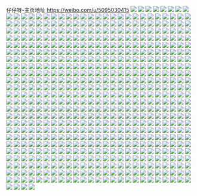 仔仔呀-主页地址 https://weibo.com/u/5095030415 
![](https://wx4.sinaimg.cn/mw2000/005yOe9Vgy1h87z4hrpgfj31ze2rpnpd.jpg) 
![](https://wx4.sinaimg.cn/mw2000/005yOe9Vgy1h87z4j1f60j31xb2o0b2a.jpg) 
![](https://wx4.sinaimg.cn/mw2000/005yOe9Vgy1h87z4jmglbj321w2onhdt.jpg) 
![](https://wx4.sinaimg.cn/mw2000/005yOe9Vgy1h87z4gdrqvj32c03401kz.jpg) 
![](https://wx4.sinaimg.cn/mw2000/005yOe9Vgy1h87z4lcq75j32b031m4qt.jpg) 
![](https://wx4.sinaimg.cn/mw2000/005yOe9Vgy1h87z4n23kij32c0340x6p.jpg) 
![](https://wx4.sinaimg.cn/mw2000/005yOe9Vgy1h87z4of7w8j32c0340npe.jpg) 
![](https://wx4.sinaimg.cn/mw2000/005yOe9Vgy1h87z4pse2oj328o2zkb2a.jpg) 
![](https://wx4.sinaimg.cn/mw2000/005yOe9Vgy1h87z4rapo3j32c03401kz.jpg) 
![](https://wx4.sinaimg.cn/mw2000/005yOe9Vgy1h87ch1m08dj32702x7e82.jpg) 
![](https://wx4.sinaimg.cn/mw2000/005yOe9Vgy1h87ch7n28yj322q2rn1ky.jpg) 
![](https://wx4.sinaimg.cn/mw2000/005yOe9Vgy1h87chag14oj32bz31knpe.jpg) 
![](https://wx4.sinaimg.cn/mw2000/005yOe9Vgy1h87ch4lj7sj32bo33knpe.jpg) 
![](https://wx4.sinaimg.cn/mw2000/005yOe9Vgy1h87chcgxk9j327n2vu1ky.jpg) 
![](https://wx4.sinaimg.cn/mw2000/005yOe9Vgy1h87cgz1v1oj32c0340kjm.jpg) 
![](https://wx4.sinaimg.cn/mw2000/005yOe9Vgy1h819x0zqebj31vp2g8kjg.jpg) 
![](https://wx4.sinaimg.cn/mw2000/005yOe9Vgy1h819x25361j321b2oukjm.jpg) 
![](https://wx4.sinaimg.cn/mw2000/005yOe9Vgy1h819wzxkxuj31oq2el4qp.jpg) 
![](https://wx4.sinaimg.cn/mw2000/005yOe9Vgy1h819x3gkqij325830k4qq.jpg) 
![](https://wx4.sinaimg.cn/mw2000/005yOe9Vgy1h819x6nzwrj32dr36akjn.jpg) 
![](https://wx4.sinaimg.cn/mw2000/005yOe9Vgy1h819x86p7nj32c0340u0y.jpg) 
![](https://wx4.sinaimg.cn/mw2000/005yOe9Vgy1h819xbhmx4j32dr36ax6q.jpg) 
![](https://wx4.sinaimg.cn/mw2000/005yOe9Vgy1h819xd8nuej31uf2n47wi.jpg) 
![](https://wx4.sinaimg.cn/mw2000/005yOe9Vgy1h819xeu42sj32c0340u0y.jpg) 
![](https://wx4.sinaimg.cn/mw2000/005yOe9Vgy1h809fsp1uzj324r2swnpd.jpg) 
![](https://wx4.sinaimg.cn/mw2000/005yOe9Vgy1h809ftxlbrj32612w1b2a.jpg) 
![](https://wx4.sinaimg.cn/mw2000/005yOe9Vgy1h809fx0060j31ya2moqv5.jpg) 
![](https://wx4.sinaimg.cn/mw2000/005yOe9Vgy1h809frjjyuj32c03401ky.jpg) 
![](https://wx4.sinaimg.cn/mw2000/005yOe9Vgy1h809fwapngj325r2txe82.jpg) 
![](https://wx4.sinaimg.cn/mw2000/005yOe9Vgy1h809fuzh6ej327x2yrnpe.jpg) 
![](https://wx4.sinaimg.cn/mw2000/005yOe9Vgy1h7xuvlp6uoj31yd2jzx6p.jpg) 
![](https://wx4.sinaimg.cn/mw2000/005yOe9Vgy1h7xuvn2149j31yq2nekjl.jpg) 
![](https://wx4.sinaimg.cn/mw2000/005yOe9Vgy1h7xuvpkji5j32432vtkjl.jpg) 
![](https://wx4.sinaimg.cn/mw2000/005yOe9Vgy1h7xuvqtzqqj326k2vvhdt.jpg) 
![](https://wx4.sinaimg.cn/mw2000/005yOe9Vgy1h7pnzy2bohj324d2sd4qq.jpg) 
![](https://wx4.sinaimg.cn/mw2000/005yOe9Vgy1h7pnzyx0k1j31n725x4qp.jpg) 
![](https://wx4.sinaimg.cn/mw2000/005yOe9Vgy1h7pnzwqfnbj31s92afe82.jpg) 
![](https://wx4.sinaimg.cn/mw2000/005yOe9Vgy1h7mdb6nq2vj31r42c54qp.jpg) 
![](https://wx4.sinaimg.cn/mw2000/005yOe9Vgy1h7mdb999yqj32c031xqv6.jpg) 
![](https://wx4.sinaimg.cn/mw2000/005yOe9Vgy1h7k9lie8ccj31x72m6b29.jpg) 
![](https://wx4.sinaimg.cn/mw2000/005yOe9Vgy1h7k9llfyscj32682wcx6p.jpg) 
![](https://wx4.sinaimg.cn/mw2000/005yOe9Vgy1h7k9lpeqqpj323o2swhdt.jpg) 
![](https://wx4.sinaimg.cn/mw2000/005yOe9Vgy1h7k9lrnir3j31xb2kekjl.jpg) 
![](https://wx4.sinaimg.cn/mw2000/005yOe9Vgy1h7iwf5ulstj328l2ycb2a.jpg) 
![](https://wx4.sinaimg.cn/mw2000/005yOe9Vgy1h7iwf7175uj329630dx6p.jpg) 
![](https://wx4.sinaimg.cn/mw2000/005yOe9Vgy1h7iwf80aotj329q31db2a.jpg) 
![](https://wx4.sinaimg.cn/mw2000/005yOe9Vgy1h7iwf8xnfcj32af32m7wi.jpg) 
![](https://wx4.sinaimg.cn/mw2000/005yOe9Vgy1h6umamg2f7j321i2n1b2b.jpg) 
![](https://wx4.sinaimg.cn/mw2000/005yOe9Vgy1h6umarysxaj320f2olkjm.jpg) 
![](https://wx4.sinaimg.cn/mw2000/005yOe9Vgy1h6umaub96qj321b2q97wi.jpg) 
![](https://wx4.sinaimg.cn/mw2000/005yOe9Vgy1h6ukxwcaw5j323e2t0e82.jpg) 
![](https://wx4.sinaimg.cn/mw2000/005yOe9Vgy1h6ukxs4d5gj31vi2i01ky.jpg) 
![](https://wx4.sinaimg.cn/mw2000/005yOe9Vgy1h6ukxm9f3hj327y2yl4qq.jpg) 
![](https://wx4.sinaimg.cn/mw2000/005yOe9Vgy1h6uky2p181j320k2oru0x.jpg) 
![](https://wx4.sinaimg.cn/mw2000/005yOe9Vgy1h6ukycmlyfj32c0340qv7.jpg) 
![](https://wx4.sinaimg.cn/mw2000/005yOe9Vgy1h6sdc1n1qij329k30r1kz.jpg) 
![](https://wx4.sinaimg.cn/mw2000/005yOe9Vgy1h6sdby3ho0j327m2zg7wi.jpg) 
![](https://wx4.sinaimg.cn/mw2000/005yOe9Vgy1h6sdc4h01tj32c03401ky.jpg) 
![](https://wx4.sinaimg.cn/mw2000/005yOe9Vgy1h6r1wf4qz0j323k2w0hdt.jpg) 
![](https://wx4.sinaimg.cn/mw2000/005yOe9Vgy1h6r1vyc8paj335p4n6u0y.jpg) 
![](https://wx4.sinaimg.cn/mw2000/005yOe9Vgy1h6r1w7pq3dj33404b71ky.jpg) 
![](https://wx4.sinaimg.cn/mw2000/005yOe9Vgy1h6r1uyykqbj324r2smb29.jpg) 
![](https://wx4.sinaimg.cn/mw2000/005yOe9Vgy1h6r1wdml2ej31tl2fqnpd.jpg) 
![](https://wx4.sinaimg.cn/mw2000/005yOe9Vgy1h6k8mz93csj30u0140ahy.jpg) 
![](https://wx4.sinaimg.cn/mw2000/005yOe9Vgy1h6k8n06uwej30u0140dqe.jpg) 
![](https://wx4.sinaimg.cn/mw2000/005yOe9Vgy1h6k8n45989j30u014177n.jpg) 
![](https://wx4.sinaimg.cn/mw2000/005yOe9Vgy1h6k8n0rwh2j30u013ktce.jpg) 
![](https://wx4.sinaimg.cn/mw2000/005yOe9Vgy1h6k8n237noj30u0134gox.jpg) 
![](https://wx4.sinaimg.cn/mw2000/005yOe9Vgy1h6k8mxwf6gj30u0141115.jpg) 
![](https://wx4.sinaimg.cn/mw2000/005yOe9Vgy1h6k8n2k19hj30u011etbh.jpg) 
![](https://wx4.sinaimg.cn/mw2000/005yOe9Vgy1h6k8n3nlxej30u01400wq.jpg) 
![](https://wx4.sinaimg.cn/mw2000/005yOe9Vgy1h6k8n1jt2cj30u0140tfj.jpg) 
![](https://wx4.sinaimg.cn/mw2000/005yOe9Vgy1h6k2k4zzyjj32732wrkjl.jpg) 
![](https://wx4.sinaimg.cn/mw2000/005yOe9Vgy1h6k2k600i0j32572ux7wh.jpg) 
![](https://wx4.sinaimg.cn/mw2000/005yOe9Vgy1h6f8op51pmj326b2sbnpe.jpg) 
![](https://wx4.sinaimg.cn/mw2000/005yOe9Vgy1h6f8oqfq1aj322i2q8e82.jpg) 
![](https://wx4.sinaimg.cn/mw2000/005yOe9Vgy1h6f8onk6qoj325n2vk7wi.jpg) 
![](https://wx4.sinaimg.cn/mw2000/005yOe9Vgy1h68l4e9txzj32852yk7q8.jpg) 
![](https://wx4.sinaimg.cn/mw2000/005yOe9Vgy1h68l4fr9hsj320g2ome82.jpg) 
![](https://wx4.sinaimg.cn/mw2000/005yOe9Vgy1h68l4i8n6cj32av32ihdu.jpg) 
![](https://wx4.sinaimg.cn/mw2000/005yOe9Vgy1h68l4leauuj32622w81kz.jpg) 
![](https://wx4.sinaimg.cn/mw2000/005yOe9Vgy1h68l4nop6lj328g2y3qv7.jpg) 
![](https://wx4.sinaimg.cn/mw2000/005yOe9Vgy1h68l4p7ohnj31q429ckjl.jpg) 
![](https://wx4.sinaimg.cn/mw2000/005yOe9Vgy1h68l4rhaujj328k2zfhdu.jpg) 
![](https://wx4.sinaimg.cn/mw2000/005yOe9Vgy1h68l4sq664j31vw2ij4qq.jpg) 
![](https://wx4.sinaimg.cn/mw2000/005yOe9Vgy1h68l4c2zs5j32bz330b2c.jpg) 
![](https://wx4.sinaimg.cn/mw2000/005yOe9Vgy1h4q9gmxxrxj30u0140gs4.jpg) 
![](https://wx4.sinaimg.cn/mw2000/005yOe9Vgy1h4q9gmfa5xj30u01527b8.jpg) 
![](https://wx4.sinaimg.cn/mw2000/005yOe9Vgy1h4q9gno8v0j31410u0qdr.jpg) 
![](https://wx4.sinaimg.cn/mw2000/005yOe9Vgy1h4enbb0ehej31wq2jinpd.jpg) 
![](https://wx4.sinaimg.cn/mw2000/005yOe9Vgy1h4enb9hogtj323x2rf4qr.jpg) 
![](https://wx4.sinaimg.cn/mw2000/005yOe9Vgy1h4enbcxthej32by31e4qr.jpg) 
![](https://wx4.sinaimg.cn/mw2000/005yOe9Vgy1h4enbezh6hj322l2rdhdu.jpg) 
![](https://wx4.sinaimg.cn/mw2000/005yOe9Vgy1h3g3f7tfwyj325g2sa7wi.jpg) 
![](https://wx4.sinaimg.cn/mw2000/005yOe9Vgy1h3g3f904y5j329n3037wi.jpg) 
![](https://wx4.sinaimg.cn/mw2000/005yOe9Vgy1h3g3f69lv5j31y62i3x6p.jpg) 
![](https://wx4.sinaimg.cn/mw2000/005yOe9Vgy1h3ctfhh4apj30u0141dnn.jpg) 
![](https://wx4.sinaimg.cn/mw2000/005yOe9Vgy1h3ctfiary8j30u0144n5x.jpg) 
![](https://wx4.sinaimg.cn/mw2000/005yOe9Vgy1h3ctfj28i0j30u0140wne.jpg) 
![](https://wx4.sinaimg.cn/mw2000/005yOe9Vgy1h3ctfjtm08j30u014011p.jpg) 
![](https://wx4.sinaimg.cn/mw2000/005yOe9Vgy1h36oz8mmw5j30u0141tk0.jpg) 
![](https://wx4.sinaimg.cn/mw2000/005yOe9Vgy1h36oz9lm0aj30u0140k06.jpg) 
![](https://wx4.sinaimg.cn/mw2000/005yOe9Vgy1h36ozan0qaj30u0140grz.jpg) 
![](https://wx4.sinaimg.cn/mw2000/005yOe9Vgy1h36oz7eo7rj30u0140jza.jpg) 
![](https://wx4.sinaimg.cn/mw2000/005yOe9Vgy1h36ozbw0moj30u013q14i.jpg) 
![](https://wx4.sinaimg.cn/mw2000/005yOe9Vgy1h36ozhpc9ej30u0140n47.jpg) 
![](https://wx4.sinaimg.cn/mw2000/005yOe9Vgy1h36ozcx7b7j30u0140k2f.jpg) 
![](https://wx4.sinaimg.cn/mw2000/005yOe9Vgy1h36ozdyqxuj30u01407do.jpg) 
![](https://wx4.sinaimg.cn/mw2000/005yOe9Vgy1h36ozf98fjj30u01407gu.jpg) 
![](https://wx4.sinaimg.cn/mw2000/005yOe9Vgy1h35c1rryj6j30u0130tg5.jpg) 
![](https://wx4.sinaimg.cn/mw2000/005yOe9Vgy1h35c1syxpuj30u014044l.jpg) 
![](https://wx4.sinaimg.cn/mw2000/005yOe9Vgy1h35c1v7mhmj30u0140aiy.jpg) 
![](https://wx4.sinaimg.cn/mw2000/005yOe9Vgy1h35c1sgfbxj30u0140n8q.jpg) 
![](https://wx4.sinaimg.cn/mw2000/005yOe9Vgy1h35c1r8ltqj30u0140jzj.jpg) 
![](https://wx4.sinaimg.cn/mw2000/005yOe9Vgy1h35c1tvdmgj30u01407j8.jpg) 
![](https://wx4.sinaimg.cn/mw2000/005yOe9Vgy1h31ajlpxnoj325h2vtqv5.jpg) 
![](https://wx4.sinaimg.cn/mw2000/005yOe9Vgy1h31ajklgjtj32462sjhdu.jpg) 
![](https://wx4.sinaimg.cn/mw2000/005yOe9Vgy1h31ajnvhcnj31zf2m6b2a.jpg) 
![](https://wx4.sinaimg.cn/mw2000/005yOe9Vgy1h31ajq20f1j326k30xkjm.jpg) 
![](https://wx4.sinaimg.cn/mw2000/005yOe9Vgy1h2u9owbgisj31rc2cg1ky.jpg) 
![](https://wx4.sinaimg.cn/mw2000/005yOe9Vgy1h2u9ouskeuj32c0340hdu.jpg) 
![](https://wx4.sinaimg.cn/mw2000/005yOe9Vgy1h2si9kqz86j324x2ul7wj.jpg) 
![](https://wx4.sinaimg.cn/mw2000/005yOe9Vgy1h2si9mqtrrj32ay32mhdu.jpg) 
![](https://wx4.sinaimg.cn/mw2000/005yOe9Vgy1h2si9o2t6oj32842ytx6q.jpg) 
![](https://wx4.sinaimg.cn/mw2000/005yOe9Vgy1h2si9qagsrj32bz32c1l1.jpg) 
![](https://wx4.sinaimg.cn/mw2000/005yOe9Vgy1h2si9rxz4yj32c0340x6q.jpg) 
![](https://wx4.sinaimg.cn/mw2000/005yOe9Vgy1h2si9trlyij32bx31kx6s.jpg) 
![](https://wx4.sinaimg.cn/mw2000/005yOe9Vgy1h2si9v6a4oj327q2xwx6p.jpg) 
![](https://wx4.sinaimg.cn/mw2000/005yOe9Vgy1h2si9j41edj32982yz7wk.jpg) 
![](https://wx4.sinaimg.cn/mw2000/005yOe9Vgy1h2si9ws8icj32c0340hdv.jpg) 
![](https://wx4.sinaimg.cn/mw2000/005yOe9Vgy1h2m22xw9gij30u011ydqh.jpg) 
![](https://wx4.sinaimg.cn/mw2000/005yOe9Vgy1h2m230ss3aj30u0140qbg.jpg) 
![](https://wx4.sinaimg.cn/mw2000/005yOe9Vgy1h2m22vd49gj30u014ddpl.jpg) 
![](https://wx4.sinaimg.cn/mw2000/005yOe9Vgy1h2m232rdc2j30u014vjzq.jpg) 
![](https://wx4.sinaimg.cn/mw2000/005yOe9Vgy1h2kvwxjgdmj30u012c7e1.jpg) 
![](https://wx4.sinaimg.cn/mw2000/005yOe9Vgy1h2kvwylz7tj30u013mqdc.jpg) 
![](https://wx4.sinaimg.cn/mw2000/005yOe9Vgy1h2kvwwibucj30u0140wne.jpg) 
![](https://wx4.sinaimg.cn/mw2000/005yOe9Vgy1h2kvx02sjej30u01407d5.jpg) 
![](https://wx4.sinaimg.cn/mw2000/005yOe9Vgy1h2jjwpmdwbj30u013kwp8.jpg) 
![](https://wx4.sinaimg.cn/mw2000/005yOe9Vgy1h2jjwotnytj30u013sgse.jpg) 
![](https://wx4.sinaimg.cn/mw2000/005yOe9Vgy1h2jjwqfinaj30u0140gwq.jpg) 
![](https://wx4.sinaimg.cn/mw2000/005yOe9Vgy1h2jjwr8j9lj30u0140n5f.jpg) 
![](https://wx4.sinaimg.cn/mw2000/005yOe9Vgy1h2je9dg8tvj30u0140ajc.jpg) 
![](https://wx4.sinaimg.cn/mw2000/005yOe9Vgy1h2je9ea92zj30u0140n6l.jpg) 
![](https://wx4.sinaimg.cn/mw2000/005yOe9Vgy1h2je9clf9cj30u0132wku.jpg) 
![](https://wx4.sinaimg.cn/mw2000/005yOe9Vgy1h2je9f7mbbj30u0140woi.jpg) 
![](https://wx4.sinaimg.cn/mw2000/005yOe9Vgy1h2gh01a697j30u013mjzq.jpg) 
![](https://wx4.sinaimg.cn/mw2000/005yOe9Vgy1h2gh02twuwj30u0140woi.jpg) 
![](https://wx4.sinaimg.cn/mw2000/005yOe9Vgy1h2gh03x2qjj30u013iq9p.jpg) 
![](https://wx4.sinaimg.cn/mw2000/005yOe9Vgy1h2gh0515qzj30u0146dm9.jpg) 
![](https://wx4.sinaimg.cn/mw2000/005yOe9Vgy1h2ggzzx8xzj30u0141tj8.jpg) 
![](https://wx4.sinaimg.cn/mw2000/005yOe9Vgy1h2gh0723umj30u013onb0.jpg) 
![](https://wx4.sinaimg.cn/mw2000/005yOe9Vgy1h2gh08nj57j30u0144dpw.jpg) 
![](https://wx4.sinaimg.cn/mw2000/005yOe9Vgy1h2gh0ac1ucj30u0142alr.jpg) 
![](https://wx4.sinaimg.cn/mw2000/005yOe9Vgy1h2gh0c7fz1j30u013i499.jpg) 
![](https://wx4.sinaimg.cn/mw2000/005yOe9Vgy1h2g04rmaovj30u01400za.jpg) 
![](https://wx4.sinaimg.cn/mw2000/005yOe9Vgy1h2g04se9waj30u0136jyh.jpg) 
![](https://wx4.sinaimg.cn/mw2000/005yOe9Vgy1h2g04twa8vj30u0142jzl.jpg) 
![](https://wx4.sinaimg.cn/mw2000/005yOe9Vgy1h2g04qoo4rj30u0144ti0.jpg) 
![](https://wx4.sinaimg.cn/mw2000/005yOe9Vgy1h2bh6amn4zj32c0340e81.jpg) 
![](https://wx4.sinaimg.cn/mw2000/005yOe9Vgy1h2bh6bxddej32c0319qv5.jpg) 
![](https://wx4.sinaimg.cn/mw2000/005yOe9Vgy1h2bh6lp6ntj32c0340u0y.jpg) 
![](https://wx4.sinaimg.cn/mw2000/005yOe9Vgy1h2bh6ollydj32a02xq1ky.jpg) 
![](https://wx4.sinaimg.cn/mw2000/005yOe9Vgy1h2bh6nb9ayj324n2u7b2b.jpg) 
![](https://wx4.sinaimg.cn/mw2000/005yOe9Vgy1h2bh6gxbj5j327831ob2c.jpg) 
![](https://wx4.sinaimg.cn/mw2000/005yOe9Vgy1h2bh6jy4yjj31x32gqhdt.jpg) 
![](https://wx4.sinaimg.cn/mw2000/005yOe9Vgy1h2bh6ix4r0j325o2vjb2b.jpg) 
![](https://wx4.sinaimg.cn/mw2000/005yOe9Vgy1h2bh6e5nwaj32b433kx6r.jpg) 
![](https://wx4.sinaimg.cn/mw2000/005yOe9Vgy1h25nn6a4drj32632zjx6p.jpg) 
![](https://wx4.sinaimg.cn/mw2000/005yOe9Vgy1h25nn851apj328i2xnb2a.jpg) 
![](https://wx4.sinaimg.cn/mw2000/005yOe9Vgy1h25nna6obvj31yd2lxx6p.jpg) 
![](https://wx4.sinaimg.cn/mw2000/005yOe9Vgy1h25nnbtfruj323l2sxe81.jpg) 
![](https://wx4.sinaimg.cn/mw2000/005yOe9Vgy1h25nn51a7kj329n30w7wj.jpg) 
![](https://wx4.sinaimg.cn/mw2000/005yOe9Vgy1h25nndtu0kj31sw29ab29.jpg) 
![](https://wx4.sinaimg.cn/mw2000/005yOe9Vgy1h24q71pfvqj30u010wn1n.jpg) 
![](https://wx4.sinaimg.cn/mw2000/005yOe9Vgy1h24q70u4wdj30u010ngqb.jpg) 
![](https://wx4.sinaimg.cn/mw2000/005yOe9Vgy1h24q72pmt1j30u011itdi.jpg) 
![](https://wx4.sinaimg.cn/mw2000/005yOe9Vgy1h208fwukgkj32943051kz.jpg) 
![](https://wx4.sinaimg.cn/mw2000/005yOe9Vgy1h208fvkpbpj31v52kchdu.jpg) 
![](https://wx4.sinaimg.cn/mw2000/005yOe9Vgy1h208fy93aqj324w2x4npe.jpg) 
![](https://wx4.sinaimg.cn/mw2000/005yOe9Vgy1h208g1q0yrj32c0340b2c.jpg) 
![](https://wx4.sinaimg.cn/mw2000/005yOe9Vgy1h208g44iyyj32c03407wk.jpg) 
![](https://wx4.sinaimg.cn/mw2000/005yOe9Vgy1h208g52hh7j325f2v84qq.jpg) 
![](https://wx4.sinaimg.cn/mw2000/005yOe9Vgy1h208g6k5drj324t2vku0y.jpg) 
![](https://wx4.sinaimg.cn/mw2000/005yOe9Vgy1h208g7tklkj32c03407wj.jpg) 
![](https://wx4.sinaimg.cn/mw2000/005yOe9Vgy1h208g9j9d6j32c0340u0y.jpg) 
![](https://wx4.sinaimg.cn/mw2000/005yOe9Vgy1h2080wghq9j326h2qeb2a.jpg) 
![](https://wx4.sinaimg.cn/mw2000/005yOe9Vgy1h2080xzoynj32a231f7wk.jpg) 
![](https://wx4.sinaimg.cn/mw2000/005yOe9Vgy1h2080zyiscj32c0340qv8.jpg) 
![](https://wx4.sinaimg.cn/mw2000/005yOe9Vgy1h2080ukeryj31tb2f2x6q.jpg) 
![](https://wx4.sinaimg.cn/mw2000/005yOe9Vgy1h208125z6fj328k2zfkjn.jpg) 
![](https://wx4.sinaimg.cn/mw2000/005yOe9Vgy1h20813ohrfj32ak323hdu.jpg) 
![](https://wx4.sinaimg.cn/mw2000/005yOe9Vgy1h20815o9f4j32c0340hdv.jpg) 
![](https://wx4.sinaimg.cn/mw2000/005yOe9Vgy1h20817nj2dj32c03407wj.jpg) 
![](https://wx4.sinaimg.cn/mw2000/005yOe9Vgy1h2081agg3yj32c0340u10.jpg) 
![](https://wx4.sinaimg.cn/mw2000/005yOe9Vgy1h1xp5uw06gj32c02yu7wh.jpg) 
![](https://wx4.sinaimg.cn/mw2000/005yOe9Vgy1h1xp5w9x0sj329x31eqv5.jpg) 
![](https://wx4.sinaimg.cn/mw2000/005yOe9Vgy1h1tvk2x48pj329b2wgqv6.jpg) 
![](https://wx4.sinaimg.cn/mw2000/005yOe9Vgy1h1tvmptavnj327t2vx1kz.jpg) 
![](https://wx4.sinaimg.cn/mw2000/005yOe9Vgy1h1tvk6k5pmj321r2r44qr.jpg) 
![](https://wx4.sinaimg.cn/mw2000/005yOe9Vgy1h1tvka4ebej322d2si1kz.jpg) 
![](https://wx4.sinaimg.cn/mw2000/005yOe9Vgy1h1tvkfapu4j325o2vjb2b.jpg) 
![](https://wx4.sinaimg.cn/mw2000/005yOe9Vgy1h1tvkue8ipj327831ob2c.jpg) 
![](https://wx4.sinaimg.cn/mw2000/005yOe9Vgy1h1tvldz6jgj326x2x84qr.jpg) 
![](https://wx4.sinaimg.cn/mw2000/005yOe9Vgy1h1tvlmqxzvj31x32gqhdt.jpg) 
![](https://wx4.sinaimg.cn/mw2000/005yOe9Vgy1h1tvn1u9svj32a231f7wk.jpg) 
![](https://wx4.sinaimg.cn/mw2000/005yOe9Vgy1h1om18nquij30u013kth5.jpg) 
![](https://wx4.sinaimg.cn/mw2000/005yOe9Vgy1h1om1a3zqij30u0142k21.jpg) 
![](https://wx4.sinaimg.cn/mw2000/005yOe9Vgy1h1om1bjbroj30u0142132.jpg) 
![](https://wx4.sinaimg.cn/mw2000/005yOe9Vgy1h1om1cckaxj30u0140wji.jpg) 
![](https://wx4.sinaimg.cn/mw2000/005yOe9Vgy1h1om17e0eij30u0167gt8.jpg) 
![](https://wx4.sinaimg.cn/mw2000/005yOe9Vgy1h1om1davlwj30u0140gqr.jpg) 
![](https://wx4.sinaimg.cn/mw2000/005yOe9Vgy1h1om1ekk8fj30u01407e9.jpg) 
![](https://wx4.sinaimg.cn/mw2000/005yOe9Vgy1h1om1fxj1aj30u014348m.jpg) 
![](https://wx4.sinaimg.cn/mw2000/005yOe9Vgy1h1om1gxw0jj30u0140dl8.jpg) 
![](https://wx4.sinaimg.cn/mw2000/005yOe9Vgy1h1gf4dgqvxj30u0134guo.jpg) 
![](https://wx4.sinaimg.cn/mw2000/005yOe9Vgy1h1gf4b8cx2j30u015qtk9.jpg) 
![](https://wx4.sinaimg.cn/mw2000/005yOe9Vgy1h1gf4ft70vj30u01407bh.jpg) 
![](https://wx4.sinaimg.cn/mw2000/005yOe9Vgy1h1gf4hxk0nj30u0140dmw.jpg) 
![](https://wx4.sinaimg.cn/mw2000/005yOe9Vgy1h1e2yevm1pj30u0140q8c.jpg) 
![](https://wx4.sinaimg.cn/mw2000/005yOe9Vgy1h1e2yfd7g6j30u0140jus.jpg) 
![](https://wx4.sinaimg.cn/mw2000/005yOe9Vgy1h1e2yfw1h4j30u012k472.jpg) 
![](https://wx4.sinaimg.cn/mw2000/005yOe9Vgy1h1e2ygeakuj30u0156k2d.jpg) 
![](https://wx4.sinaimg.cn/mw2000/005yOe9Vgy1h1e2yi0t5yj30u013qn7b.jpg) 
![](https://wx4.sinaimg.cn/mw2000/005yOe9Vgy1h1e2yecs2yj30u012g11m.jpg) 
![](https://wx4.sinaimg.cn/mw2000/005yOe9Vgy1h1e2yina1yj30u0140wku.jpg) 
![](https://wx4.sinaimg.cn/mw2000/005yOe9Vgy1h1e2yj9u3fj30u013c477.jpg) 
![](https://wx4.sinaimg.cn/mw2000/005yOe9Vgy1h1e2yk2viwj30u0140q97.jpg) 
![](https://wx4.sinaimg.cn/mw2000/005yOe9Vgy1h19gnovcw6j30u016e7ih.jpg) 
![](https://wx4.sinaimg.cn/mw2000/005yOe9Vgy1h19gnpxdozj30u013mk3o.jpg) 
![](https://wx4.sinaimg.cn/mw2000/005yOe9Vgy1h19gnnc8twj30u01407gd.jpg) 
![](https://wx4.sinaimg.cn/mw2000/005yOe9Vgy1h19gnqqfduj30u0146ajc.jpg) 
![](https://wx4.sinaimg.cn/mw2000/005yOe9Vgy1h19gnrqul8j30u0140n9o.jpg) 
![](https://wx4.sinaimg.cn/mw2000/005yOe9Vgy1h19gnsrjjpj30u0140ak6.jpg) 
![](https://wx4.sinaimg.cn/mw2000/005yOe9Vgy1gvbffji9usj60u014stgs02.jpg) 
![](https://wx4.sinaimg.cn/mw2000/005yOe9Vgy1gvbffksmhvj60u012m7cf02.jpg) 
![](https://wx4.sinaimg.cn/mw2000/005yOe9Vgy1gvbffli8ywj60u015kgtu02.jpg) 
![](https://wx4.sinaimg.cn/mw2000/005yOe9Vgy1gvbffmie3rj60u0172gu002.jpg) 
![](https://wx4.sinaimg.cn/mw2000/005yOe9Vgy1gv4uavhqbqj60u013in5002.jpg) 
![](https://wx4.sinaimg.cn/mw2000/005yOe9Vgy1gv4uaw5n1jj60u013kahg02.jpg) 
![](https://wx4.sinaimg.cn/mw2000/005yOe9Vgy1gv4uaupascj60u012awlq02.jpg) 
![](https://wx4.sinaimg.cn/mw2000/005yOe9Vgy1gv4uawsh5vj60u014e7cu02.jpg) 
![](https://wx4.sinaimg.cn/mw2000/005yOe9Vgy1guxqrqn3knj60u0140dns02.jpg) 
![](https://wx4.sinaimg.cn/mw2000/005yOe9Vgy1guxqrs4592j60u010e48002.jpg) 
![](https://wx4.sinaimg.cn/mw2000/005yOe9Vgy1guxqrsy3pgj60u010gaha02.jpg) 
![](https://wx4.sinaimg.cn/mw2000/005yOe9Vgy1guxqrtsnzoj61400u0n6s02.jpg) 
![](https://wx4.sinaimg.cn/mw2000/005yOe9Vgy1guxqrujkp8j61400u07c502.jpg) 
![](https://wx4.sinaimg.cn/mw2000/005yOe9Vgy1guxqrv8uczj61400u010602.jpg) 
![](https://wx4.sinaimg.cn/mw2000/005yOe9Vgy1guxqrvxf3pj61400u0ahg02.jpg) 
![](https://wx4.sinaimg.cn/mw2000/005yOe9Vgy1guvoav65epj623r2qnqv502.jpg) 
![](https://wx4.sinaimg.cn/mw2000/005yOe9Vgy1guvoaqndkjj623i2jo7wh02.jpg) 
![](https://wx4.sinaimg.cn/mw2000/005yOe9Vgy1guvoazrjnyj629p305kjl02.jpg) 
![](https://wx4.sinaimg.cn/mw2000/005yOe9Vgy1guokhtltqxj62c02y91kz02.jpg) 
![](https://wx4.sinaimg.cn/mw2000/005yOe9Vgy1guokhpsb9jj62482o87wi02.jpg) 
![](https://wx4.sinaimg.cn/mw2000/005yOe9Vgy1guokhwm1bzj626p2psx6p02.jpg) 
![](https://wx4.sinaimg.cn/mw2000/005yOe9Vgy1guoki1zdgyj629y32wu0z02.jpg) 
![](https://wx4.sinaimg.cn/mw2000/005yOe9Vgy1guoki3vjp3j61gp1u9kd902.jpg) 
![](https://wx4.sinaimg.cn/mw2000/005yOe9Vgy1guoki7xeuej625v30jqv602.jpg) 
![](https://wx4.sinaimg.cn/mw2000/005yOe9Vgy1gukxiyil8ej61om29te8202.jpg) 
![](https://wx4.sinaimg.cn/mw2000/005yOe9Vgy1gukxj2hq9uj625q2vr1kz02.jpg) 
![](https://wx4.sinaimg.cn/mw2000/005yOe9Vgy1gukxiwn21yj61re2chkjl02.jpg) 
![](https://wx4.sinaimg.cn/mw2000/005yOe9Vgy1gujln5c1nqj61xy2hpnpd02.jpg) 
![](https://wx4.sinaimg.cn/mw2000/005yOe9Vgy1gujln3xxmdj629c2yub2a02.jpg) 
![](https://wx4.sinaimg.cn/mw2000/005yOe9Vgy1gujln6ajx4j61ax1o2x2r02.jpg) 
![](https://wx4.sinaimg.cn/mw2000/005yOe9Vgy1gujln8lbjoj620u2lp1l002.jpg) 
![](https://wx4.sinaimg.cn/mw2000/005yOe9Vgy1gudv06o9xpj62ax30gx6p02.jpg) 
![](https://wx4.sinaimg.cn/mw2000/005yOe9Vgy1gudv08ie5cj61wp2p9npd02.jpg) 
![](https://wx4.sinaimg.cn/mw2000/005yOe9Vgy1gudv0ah798j62bk2v44qq02.jpg) 
![](https://wx4.sinaimg.cn/mw2000/005yOe9Vgy1gudv0cteygj625w2h8npd02.jpg) 
![](https://wx4.sinaimg.cn/mw2000/005yOe9Vgy1gtz6nmmvwpj61y522p7wh02.jpg) 
![](https://wx4.sinaimg.cn/mw2000/005yOe9Vgy1gtz6niny61j62br2znhdw02.jpg) 
![](https://wx4.sinaimg.cn/mw2000/005yOe9Vgy1gtz6nq0mx7j62gi2d8kjm02.jpg) 
![](https://wx4.sinaimg.cn/mw2000/005yOe9Vgy1gtz6nw3xcpj63402c0kjp02.jpg) 
![](https://wx4.sinaimg.cn/mw2000/005yOe9Vgy1gtz6o1m1k4j625f2sanpe02.jpg) 
![](https://wx4.sinaimg.cn/mw2000/005yOe9Vgy1gtz6o7hd7kj63402c04qr02.jpg) 
![](https://wx4.sinaimg.cn/mw2000/005yOe9Vgy1gtz6oc2z2jj63392c01kz02.jpg) 
![](https://wx4.sinaimg.cn/mw2000/005yOe9Vgy1gtz6ojh51gj63402c0b2b02.jpg) 
![](https://wx4.sinaimg.cn/mw2000/005yOe9Vgy1gtz6opjb2gj63402c0kjo02.jpg) 
![](https://wx4.sinaimg.cn/mw2000/005yOe9Vgy1gty164ffvgj61zq2ozqv502.jpg) 
![](https://wx4.sinaimg.cn/mw2000/005yOe9Vgy1gty16ajnpdj61sc2ds4qq02.jpg) 
![](https://wx4.sinaimg.cn/mw2000/005yOe9Vgy1gty16d5ru0j61pi28z4qp02.jpg) 
![](https://wx4.sinaimg.cn/mw2000/005yOe9Vgy1gty16gfxp0j61wy2jzqv502.jpg) 
![](https://wx4.sinaimg.cn/mw2000/005yOe9Vgy1gty16jk863j629j1scnpd02.jpg) 
![](https://wx4.sinaimg.cn/mw2000/005yOe9Vgy1gty160r1mkj620e2rjqv502.jpg) 
![](https://wx4.sinaimg.cn/mw2000/005yOe9Vgy1gty16owd2rj624v2khb2a02.jpg) 
![](https://wx4.sinaimg.cn/mw2000/005yOe9Vgy1gty16r92rkj62342ksqv502.jpg) 
![](https://wx4.sinaimg.cn/mw2000/005yOe9Vgy1gty167uwgoj631w2c0qv602.jpg) 
![](https://wx4.sinaimg.cn/mw2000/005yOe9Vgy1gtfacoiqqnj61uc2iqb2a02.jpg) 
![](https://wx4.sinaimg.cn/mw2000/005yOe9Vgy1gtfacly2qpj61qn2iahdt02.jpg) 
![](https://wx4.sinaimg.cn/mw2000/005yOe9Vgy1gtfacq9kgwj61iv2937wh02.jpg) 
![](https://wx4.sinaimg.cn/mw2000/005yOe9Vgy1gtfacs4m4xj61zx2ep4qp02.jpg) 
![](https://wx4.sinaimg.cn/mw2000/005yOe9Vgy1gt3w29tfsvj31ra2ebnpd.jpg) 
![](https://wx4.sinaimg.cn/mw2000/005yOe9Vgy1gt3w2azfoqj31nr2coqv5.jpg) 
![](https://wx4.sinaimg.cn/mw2000/005yOe9Vgy1gt3w2bxaddj31py25b7wh.jpg) 
![](https://wx4.sinaimg.cn/mw2000/005yOe9Vgy1gt3w289mjfj31sc2dse82.jpg) 
![](https://wx4.sinaimg.cn/mw2000/005yOe9Vgy1gsyttcy0vij31gp2frkjl.jpg) 
![](https://wx4.sinaimg.cn/mw2000/005yOe9Vgy1gsyttshwurj31rv2jjx6p.jpg) 
![](https://wx4.sinaimg.cn/mw2000/005yOe9Vgy1gsxrnj1p08j325y2o7npe.jpg) 
![](https://wx4.sinaimg.cn/mw2000/005yOe9Vgy1gsxrnwem8aj31sc2af4qq.jpg) 
![](https://wx4.sinaimg.cn/mw2000/005yOe9Vgy1gsxrotohn8j31yw2f27wi.jpg) 
![](https://wx4.sinaimg.cn/mw2000/005yOe9Vgy1gsxruos9e1j62c032lnpe02.jpg) 
![](https://wx4.sinaimg.cn/mw2000/005yOe9Vgy1gsxrv4kfmdj328r2vf1kz.jpg) 
![](https://wx4.sinaimg.cn/mw2000/005yOe9Vgy1gsxrvj3gjmj320d2hr1kx.jpg) 
![](https://wx4.sinaimg.cn/mw2000/005yOe9Vgy1gswrig7oxxj322m2nckjm.jpg) 
![](https://wx4.sinaimg.cn/mw2000/005yOe9Vgy1gswripyttlj31xy2i9u0x.jpg) 
![](https://wx4.sinaimg.cn/mw2000/005yOe9Vgy1gswrhjfwmgj32w024h4qr.jpg) 
![](https://wx4.sinaimg.cn/mw2000/005yOe9Vgy1gswrjkf198j32372l1b2b.jpg) 
![](https://wx4.sinaimg.cn/mw2000/005yOe9Vgy1gswrkayqwmj325a27ve82.jpg) 
![](https://wx4.sinaimg.cn/mw2000/005yOe9Vgy1gswrkdmvfgj30nz0ny46x.jpg) 
![](https://wx4.sinaimg.cn/mw2000/005yOe9Vgy1gse0sno3mxj32092fjkgw.jpg) 
![](https://wx4.sinaimg.cn/mw2000/005yOe9Vgy1gse0sq6twej32c030ke81.jpg) 
![](https://wx4.sinaimg.cn/mw2000/005yOe9Vgy1gse0ss87mhj32c030i7wh.jpg) 
![](https://wx4.sinaimg.cn/mw2000/005yOe9Vgy1gse0suaq3jj32652pab2a.jpg) 
![](https://wx4.sinaimg.cn/mw2000/005yOe9Vgy1gse0sm6fd1j323c2sf4kv.jpg) 
![](https://wx4.sinaimg.cn/mw2000/005yOe9Vgy1gse0sx45h2j324g2ssb2b.jpg) 
![](https://wx4.sinaimg.cn/mw2000/005yOe9Vgy1gse0sz2ch6j324l2m8e81.jpg) 
![](https://wx4.sinaimg.cn/mw2000/005yOe9Vgy1gse0t1ybxpj31sc29p4qs.jpg) 
![](https://wx4.sinaimg.cn/mw2000/005yOe9Vgy1gse0t3oojfj320t2rohd6.jpg) 
![](https://wx4.sinaimg.cn/mw2000/005yOe9Vgy1grri8ux47fj624m2x1x6p02.jpg) 
![](https://wx4.sinaimg.cn/mw2000/005yOe9Vgy1grri8wxxqbj32c0340e83.jpg) 
![](https://wx4.sinaimg.cn/mw2000/005yOe9Vgy1grri8y9bawj32472ttkjl.jpg) 
![](https://wx4.sinaimg.cn/mw2000/005yOe9Vgy1grri8sus2pj328d2yhkjl.jpg) 
![](https://wx4.sinaimg.cn/mw2000/005yOe9Vgy1grri90umtfj324l2wckjm.jpg) 
![](https://wx4.sinaimg.cn/mw2000/005yOe9Vgy1grri930trkj326k2t9e81.jpg) 
![](https://wx4.sinaimg.cn/mw2000/005yOe9Vgy1grri94nvizj32581iqb29.jpg) 
![](https://wx4.sinaimg.cn/mw2000/005yOe9Vgy1gropa0aecuj323h2ew4qq.jpg) 
![](https://wx4.sinaimg.cn/mw2000/005yOe9Vgy1grop9yrsl2j31rz1yph4a.jpg) 
![](https://wx4.sinaimg.cn/mw2000/005yOe9Vgy1gropa1vcvhj32c02zr7wh.jpg) 
![](https://wx4.sinaimg.cn/mw2000/005yOe9Vgy1grmd4sxv5oj32162q5000.jpg) 
![](https://wx4.sinaimg.cn/mw2000/005yOe9Vgy1grmd5dxbzuj324q2nyqv6.jpg) 
![](https://wx4.sinaimg.cn/mw2000/005yOe9Vgy1grmd4jcu7sj31x52h91ky.jpg) 
![](https://wx4.sinaimg.cn/mw2000/005yOe9Vgy1grmd5n35r1j322c2vne83.jpg) 
![](https://wx4.sinaimg.cn/mw2000/005yOe9Vgy1grmd5xzul5j31sc2ds7wj.jpg) 
![](https://wx4.sinaimg.cn/mw2000/005yOe9Vgy1grmd648kqrj31sc2be1ky.jpg) 
![](https://wx4.sinaimg.cn/mw2000/005yOe9Vgy1grmd528q6bj326o2pbe82.jpg) 
![](https://wx4.sinaimg.cn/mw2000/005yOe9Vgy1gqv4a1rd6vj320d2zmnpe.jpg) 
![](https://wx4.sinaimg.cn/mw2000/005yOe9Vgy1gquxih5wt1j326j2uob29.jpg) 
![](https://wx4.sinaimg.cn/mw2000/005yOe9Vgy1gquxijmtvjj32c0340kjm.jpg) 
![](https://wx4.sinaimg.cn/mw2000/005yOe9Vgy1gquxif5wuoj326w2s8qv6.jpg) 
![](https://wx4.sinaimg.cn/mw2000/005yOe9Vgy1gquxilc7x5j329y31akjm.jpg) 
![](https://wx4.sinaimg.cn/mw2000/005yOe9Vgy1gquxino2psj328b2u7x6q.jpg) 
![](https://wx4.sinaimg.cn/mw2000/005yOe9Vgy1gquxiqiiegj32c0340b2c.jpg) 
![](https://wx4.sinaimg.cn/mw2000/005yOe9Vgy1gqoltg9ybwj329z2oqe82.jpg) 
![](https://wx4.sinaimg.cn/mw2000/005yOe9Vgy1gqoltkdqurj329q2ie1ky.jpg) 
![](https://wx4.sinaimg.cn/mw2000/005yOe9Vgy1gqoltp6w4wj32432iu1ky.jpg) 
![](https://wx4.sinaimg.cn/mw2000/005yOe9Vgy1gqoltcg8rtj329d2q2kjm.jpg) 
![](https://wx4.sinaimg.cn/mw2000/005yOe9Vgy1gqoltvgvbhj32ab2tau0x.jpg) 
![](https://wx4.sinaimg.cn/mw2000/005yOe9Vgy1gqoltyvob8j32192ikatd.jpg) 
![](https://wx4.sinaimg.cn/mw2000/005yOe9Vgy1gqolu6uugmj325223hb2a.jpg) 
![](https://wx4.sinaimg.cn/mw2000/005yOe9Vgy1gqmucp0j5pj32bc2yhe84.jpg) 
![](https://wx4.sinaimg.cn/mw2000/005yOe9Vgy1gqmucqm19mj323w2gp4qq.jpg) 
![](https://wx4.sinaimg.cn/mw2000/005yOe9Vgy1gqmucsqd7hj328h2tpx6r.jpg) 
![](https://wx4.sinaimg.cn/mw2000/005yOe9Vgy1gqmucueq61j31sc2ctnpd.jpg) 
![](https://wx4.sinaimg.cn/mw2000/005yOe9Vgy1gq57sjhg3zj32aa32w1kz.jpg) 
![](https://wx4.sinaimg.cn/mw2000/005yOe9Vgy1gq57sd94ocj31ga29vu0z.jpg) 
![](https://wx4.sinaimg.cn/mw2000/005yOe9Vgy1gq57snywqxj31sc2abhdv.jpg) 
![](https://wx4.sinaimg.cn/mw2000/005yOe9Vgy1gq57sscap0j31rh2b67wj.jpg) 
![](https://wx4.sinaimg.cn/mw2000/005yOe9Vgy1gq57svdwdgj31uy1o01ky.jpg) 
![](https://wx4.sinaimg.cn/mw2000/005yOe9Vgy1gq314arp3cj32uo4d57wk.jpg) 
![](https://wx4.sinaimg.cn/mw2000/005yOe9Vgy1gq314es6ycj33344mo7wi.jpg) 
![](https://wx4.sinaimg.cn/mw2000/005yOe9Vgy1gq314jtw4ij33344moe82.jpg) 
![](https://wx4.sinaimg.cn/mw2000/005yOe9Vgy1gq3144730qj33344mou10.jpg) 
![](https://wx4.sinaimg.cn/mw2000/005yOe9Vgy1gpo7y2sj7fj326s2shkjm.jpg) 
![](https://wx4.sinaimg.cn/mw2000/005yOe9Vgy1gpo7xwmwd8j32c03401kx.jpg) 
![](https://wx4.sinaimg.cn/mw2000/005yOe9Vgy1gpo7y79prjj32c02zwe81.jpg) 
![](https://wx4.sinaimg.cn/mw2000/005yOe9Vgy1gpo7yeeqgij323x2qj7wi.jpg) 
![](https://wx4.sinaimg.cn/mw2000/005yOe9Vgy1gpo7ynmz59j323l2hhx6p.jpg) 
![](https://wx4.sinaimg.cn/mw2000/005yOe9Vgy1gpo7zjsgc6j323v2rahdu.jpg) 
![](https://wx4.sinaimg.cn/mw2000/005yOe9Vgy1gpo7zrxx5wj32c0340kjm.jpg) 
![](https://wx4.sinaimg.cn/mw2000/005yOe9Vgy1gpo80tjx9gj32x42bqu0y.jpg) 
![](https://wx4.sinaimg.cn/mw2000/005yOe9Vgy1gorlitwhw5j32c0340npd.jpg) 
![](https://wx4.sinaimg.cn/mw2000/005yOe9Vgy1gorlivx1vvj32bc3347wh.jpg) 
![](https://wx4.sinaimg.cn/mw2000/005yOe9Vgy1gorlixy9hhj323h2vwhdt.jpg) 
![](https://wx4.sinaimg.cn/mw2000/005yOe9Vgy1gorlizf27hj32bc334qv5.jpg) 
![](https://wx4.sinaimg.cn/mw2000/005yOe9Vgy1gorbem79bwj31sc2bbhdv.jpg) 
![](https://wx4.sinaimg.cn/mw2000/005yOe9Vgy1gorbenwb30j31sc2avx6r.jpg) 
![](https://wx4.sinaimg.cn/mw2000/005yOe9Vgy1gnz3iylvyqj32c02sab2b.jpg) 
![](https://wx4.sinaimg.cn/mw2000/005yOe9Vgy1gnz3jer3dhj32c12rce82.jpg) 
![](https://wx4.sinaimg.cn/mw2000/005yOe9Vgy1gnx9nzk8c0j31sc2a61l0.jpg) 
![](https://wx4.sinaimg.cn/mw2000/005yOe9Vgy1gnx9og506hj31pn25c1ky.jpg) 
![](https://wx4.sinaimg.cn/mw2000/005yOe9Vgy1gnx9ohzdi8j31fm212b29.jpg) 
![](https://wx4.sinaimg.cn/mw2000/005yOe9Vgy1gnx9ok3rmjj32c02c0hdu.jpg) 
![](https://wx4.sinaimg.cn/mw2000/005yOe9Vly1gnvkh056vlj32c03404qr.jpg) 
![](https://wx4.sinaimg.cn/mw2000/005yOe9Vly1gnvkgvoeevj32c0340hdu.jpg) 
![](https://wx4.sinaimg.cn/mw2000/005yOe9Vly1gnnkml5ihtj31ze2k6x6p.jpg) 
![](https://wx4.sinaimg.cn/mw2000/005yOe9Vly1gnnkmnuusdj321e2v0kjm.jpg) 
![](https://wx4.sinaimg.cn/mw2000/005yOe9Vly1gnku2yaml0j32ao2y4qv6.jpg) 
![](https://wx4.sinaimg.cn/mw2000/005yOe9Vly1gnku2wyeeoj32c031ce83.jpg) 
![](https://wx4.sinaimg.cn/mw2000/005yOe9Vly1gnku300msnj32c0330qv6.jpg) 
![](https://wx4.sinaimg.cn/mw2000/005yOe9Vly1gnku31norpj329e31u1kz.jpg) 
![](https://wx4.sinaimg.cn/mw2000/005yOe9Vly1gnku33ios7j32c02sfqv5.jpg) 
![](https://wx4.sinaimg.cn/mw2000/005yOe9Vly1gngiytanepj328q2oqhdu.jpg) 
![](https://wx4.sinaimg.cn/mw2000/005yOe9Vly1gnbixww8rhj32582l37wh.jpg) 
![](https://wx4.sinaimg.cn/mw2000/005yOe9Vly1gnbixv5x50j327w2teqv7.jpg) 
![](https://wx4.sinaimg.cn/mw2000/005yOe9Vly1gnbixz37mcj32c12sjkjm.jpg) 
![](https://wx4.sinaimg.cn/mw2000/005yOe9Vly1gnbiy8z6mwj32c02u5e81.jpg) 
![](https://wx4.sinaimg.cn/mw2000/005yOe9Vly1gnbiy1586ej32c02c0kjl.jpg) 
![](https://wx4.sinaimg.cn/mw2000/005yOe9Vly1gnbiy3jx7fj33402c07wj.jpg) 
![](https://wx4.sinaimg.cn/mw2000/005yOe9Vly1gnbiy50braj33402c0kjm.jpg) 
![](https://wx4.sinaimg.cn/mw2000/005yOe9Vly1gnbiy6vmcnj33402c0kjn.jpg) 
![](https://wx4.sinaimg.cn/mw2000/005yOe9Vly1gn9555dnioj32842w71l0.jpg) 
![](https://wx4.sinaimg.cn/mw2000/005yOe9Vly1gn955982sqj31ul2ise81.jpg) 
![](https://wx4.sinaimg.cn/mw2000/005yOe9Vly1gn954ubvw2j324a2m01ky.jpg) 
![](https://wx4.sinaimg.cn/mw2000/005yOe9Vly1gn955f0tnrj31sc2aae83.jpg) 
![](https://wx4.sinaimg.cn/mw2000/005yOe9Vly1gn955kiu7tj31sc23b7wj.jpg) 
![](https://wx4.sinaimg.cn/mw2000/005yOe9Vly1gn955p6sjoj33402c0b2b.jpg) 
![](https://wx4.sinaimg.cn/mw2000/005yOe9Vgy1gmvqmk1u8rj32c03404qq.jpg) 
![](https://wx4.sinaimg.cn/mw2000/005yOe9Vgy1gmvqm196lvj32c0340x6p.jpg) 
![](https://wx4.sinaimg.cn/mw2000/005yOe9Vgy1gmvqnccogij32c0340e82.jpg) 
![](https://wx4.sinaimg.cn/mw2000/005yOe9Vgy1gms2eurxgxj31la21m4qq.jpg) 
![](https://wx4.sinaimg.cn/mw2000/005yOe9Vgy1gms2emdf1qj31x82jsx6p.jpg) 
![](https://wx4.sinaimg.cn/mw2000/005yOe9Vgy1gms2f58accj31o01yynpe.jpg) 
![](https://wx4.sinaimg.cn/mw2000/005yOe9Vgy1gms2figbfsj32c02pekjo.jpg) 
![](https://wx4.sinaimg.cn/mw2000/005yOe9Vgy1gmrra9m6ujj31o0272x6p.jpg) 
![](https://wx4.sinaimg.cn/mw2000/005yOe9Vgy1gmrra2f6tqj328g28ghdu.jpg) 
![](https://wx4.sinaimg.cn/mw2000/005yOe9Vgy1gmrrb3npnoj31o028mkjm.jpg) 
![](https://wx4.sinaimg.cn/mw2000/005yOe9Vgy1gmrrbbtlm1j31o02801kz.jpg) 
![](https://wx4.sinaimg.cn/mw2000/005yOe9Vgy1gmrrbq8vppj32c02x24qr.jpg) 
![](https://wx4.sinaimg.cn/mw2000/005yOe9Vgy1gmrrc2epnej31o024gb2a.jpg) 
![](https://wx4.sinaimg.cn/mw2000/005yOe9Vgy1gmrrcg8ewfj31zw2l04qs.jpg) 
![](https://wx4.sinaimg.cn/mw2000/005yOe9Vgy1gmqy3a22pfj32802pcb2e.jpg) 
![](https://wx4.sinaimg.cn/mw2000/005yOe9Vgy1gmqy3g2kscj32802m27wm.jpg) 
![](https://wx4.sinaimg.cn/mw2000/005yOe9Vgy1gmqy3iwwk1j329u2s6u0z.jpg) 
![](https://wx4.sinaimg.cn/mw2000/005yOe9Vgy1gmqy3k5uyvj310a1ce7p5.jpg) 
![](https://wx4.sinaimg.cn/mw2000/005yOe9Vgy1gmqy3n1qf8j31qc25f7wj.jpg) 
![](https://wx4.sinaimg.cn/mw2000/005yOe9Vgy1gmqy3plo9pj327e2b0kjm.jpg) 
![](https://wx4.sinaimg.cn/mw2000/005yOe9Vgy1gmqy3r3eajj31j61vye7q.jpg) 
![](https://wx4.sinaimg.cn/mw2000/005yOe9Vgy1gmqy3t8fmvj324a2nix6p.jpg) 
![](https://wx4.sinaimg.cn/mw2000/005yOe9Vgy1gmqy3vs3whj31v527whdu.jpg) 
![](https://wx4.sinaimg.cn/mw2000/005yOe9Vgy1gmqtf69rkpj32802wcx6t.jpg) 
![](https://wx4.sinaimg.cn/mw2000/005yOe9Vgy1gmqtfar111j33402c0hdv.jpg) 
![](https://wx4.sinaimg.cn/mw2000/005yOe9Vgy1gmqtfh0rnjj32802yo4qu.jpg) 
![](https://wx4.sinaimg.cn/mw2000/005yOe9Vgy1gmqtfl6en6j31ei1o0e82.jpg) 
![](https://wx4.sinaimg.cn/mw2000/005yOe9Vgy1gmqtfoogwfj33402c04qq.jpg) 
![](https://wx4.sinaimg.cn/mw2000/005yOe9Vgy1gmqtf1i35hj31xu2bshdw.jpg) 
![](https://wx4.sinaimg.cn/mw2000/005yOe9Vgy1gmqtfrxjrjj32c029su0y.jpg) 
![](https://wx4.sinaimg.cn/mw2000/005yOe9Vgy1gmqtfw0hysj31sc29onpg.jpg) 
![](https://wx4.sinaimg.cn/mw2000/005yOe9Vgy1gmqtg07njtj33402c04qr.jpg) 
![](https://wx4.sinaimg.cn/mw2000/005yOe9Vgy1gmprsufe1cj32802myb2c.jpg) 
![](https://wx4.sinaimg.cn/mw2000/005yOe9Vgy1gmprvl5panj321428sb2b.jpg) 
![](https://wx4.sinaimg.cn/mw2000/005yOe9Vgy1gmprtys8xgj33402c0kjo.jpg) 
![](https://wx4.sinaimg.cn/mw2000/005yOe9Vgy1gmprusaa56j32c03407wj.jpg) 
![](https://wx4.sinaimg.cn/mw2000/005yOe9Vly1gmnnr2paaij32802yo7wn.jpg) 
![](https://wx4.sinaimg.cn/mw2000/005yOe9Vly1gmnnr931xlj32802w6qv9.jpg) 
![](https://wx4.sinaimg.cn/mw2000/005yOe9Vly1gmnnhflxavj32802yox6u.jpg) 
![](https://wx4.sinaimg.cn/mw2000/005yOe9Vly1gmnnre6k1bj32802yohdx.jpg) 
![](https://wx4.sinaimg.cn/mw2000/005yOe9Vly1gmnneo8spwj32c031m4qr.jpg) 
![](https://wx4.sinaimg.cn/mw2000/005yOe9Vly1gmnnrisz9hj32d82807wl.jpg) 
![](https://wx4.sinaimg.cn/mw2000/005yOe9Vgy1gml0265c6zj31ms1xm4qq.jpg) 
![](https://wx4.sinaimg.cn/mw2000/005yOe9Vgy1gml023ou43j32c0340u0y.jpg) 
![](https://wx4.sinaimg.cn/mw2000/005yOe9Vgy1gml029e4c6j32c030gqv7.jpg) 
![](https://wx4.sinaimg.cn/mw2000/005yOe9Vgy1gml02cfqq2j32ds1scu0y.jpg) 
![](https://wx4.sinaimg.cn/mw2000/005yOe9Vgy1gmkz7fnl5aj32c03a84qr.jpg) 
![](https://wx4.sinaimg.cn/mw2000/005yOe9Vgy1gmkz7j34j1j33402c0x6q.jpg) 
![](https://wx4.sinaimg.cn/mw2000/005yOe9Vgy1gmkz7kkziwj32c0340x6p.jpg) 
![](https://wx4.sinaimg.cn/mw2000/005yOe9Vgy1gmkz7oqjl7j32c037sx6r.jpg) 
![](https://wx4.sinaimg.cn/mw2000/005yOe9Vgy1gmkz7bbzj8j32c03407wj.jpg) 
![](https://wx4.sinaimg.cn/mw2000/005yOe9Vgy1gmkz7towd6j32b630ib2b.jpg) 
![](https://wx4.sinaimg.cn/mw2000/005yOe9Vgy1gmkz7w7exqj31h81rchdt.jpg) 
![](https://wx4.sinaimg.cn/mw2000/005yOe9Vgy1gmkz7zel51j32c0340b2a.jpg) 
![](https://wx4.sinaimg.cn/mw2000/005yOe9Vgy1gmkz82mk8mj323o2jqb2a.jpg) 
![](https://wx4.sinaimg.cn/mw2000/005yOe9Vgy1gmkz86qj4nj33402c04qr.jpg) 
![](https://wx4.sinaimg.cn/mw2000/005yOe9Vgy1gmkz89pv42j31xq2lq1ky.jpg) 
![](https://wx4.sinaimg.cn/mw2000/005yOe9Vgy1gmkz8dxi81j33402c0kjn.jpg) 
![](https://wx4.sinaimg.cn/mw2000/005yOe9Vgy1gmkz8irry2j32bq2swb2b.jpg) 
![](https://wx4.sinaimg.cn/mw2000/005yOe9Vgy1gm97t27qv3j31z22iq1kx.jpg) 
![](https://wx4.sinaimg.cn/mw2000/005yOe9Vgy1gm97t56aaij31io24cb29.jpg) 
![](https://wx4.sinaimg.cn/mw2000/005yOe9Vgy1gm97tb6arfj31d61u67wh.jpg) 
![](https://wx4.sinaimg.cn/mw2000/005yOe9Vgy1gm97tcfsdlj30rs13e7n4.jpg) 
![](https://wx4.sinaimg.cn/mw2000/005yOe9Vgy1glvtmf14q2j32by1sc4qq.jpg) 
![](https://wx4.sinaimg.cn/mw2000/005yOe9Vgy1gln8139na7j31ne2341ky.jpg) 
![](https://wx4.sinaimg.cn/mw2000/005yOe9Vgy1glhyg6h2c9j31o0280x6q.jpg) 
![](https://wx4.sinaimg.cn/mw2000/005yOe9Vgy1glhyfp8kh1j30kw31h1l0.jpg) 
![](https://wx4.sinaimg.cn/mw2000/005yOe9Vgy1glhyfmd57uj32c03044qq.jpg) 
![](https://wx4.sinaimg.cn/mw2000/005yOe9Vgy1glhyg2kd35j32bc334e81.jpg) 
![](https://wx4.sinaimg.cn/mw2000/005yOe9Vgy1glhyg46p25j31o0280b2a.jpg) 
![](https://wx4.sinaimg.cn/mw2000/005yOe9Vgy1glhyg0w7zzj32c030ckjl.jpg) 
![](https://wx4.sinaimg.cn/mw2000/005yOe9Vgy1glhyfye7lij32c02xk1ky.jpg) 
![](https://wx4.sinaimg.cn/mw2000/005yOe9Vgy1glhyfvsewdj31o02807wj.jpg) 
![](https://wx4.sinaimg.cn/mw2000/005yOe9Vgy1glhyfsn3c7j32c0340e83.jpg) 
![](https://wx4.sinaimg.cn/mw2000/005yOe9Vgy1gldcb7c03lj31m425yhdu.jpg) 
![](https://wx4.sinaimg.cn/mw2000/005yOe9Vgy1gldcbcthccj32c02zqu0x.jpg) 
![](https://wx4.sinaimg.cn/mw2000/005yOe9Vgy1gldcb15co0j33412c0kjo.jpg) 
![](https://wx4.sinaimg.cn/mw2000/005yOe9Vgy1gldcbof0laj32c02woe84.jpg) 
![](https://wx4.sinaimg.cn/mw2000/005yOe9Vgy1gl8s9kasghj31o0272x6p.jpg) 
![](https://wx4.sinaimg.cn/mw2000/005yOe9Vgy1gl8s9nix9tj321o2p4e81.jpg) 
![](https://wx4.sinaimg.cn/mw2000/005yOe9Vgy1gl8s9hx6hhj32ao2ro4qq.jpg) 
![](https://wx4.sinaimg.cn/mw2000/005yOe9Vgy1gl8sa2203dj32b430mqv6.jpg) 
![](https://wx4.sinaimg.cn/mw2000/005yOe9Vgy1gl8sa9bxxqj32c03407wi.jpg) 
![](https://wx4.sinaimg.cn/mw2000/005yOe9Vgy1gl8sadn1nrj32c02zcnpe.jpg) 
![](https://wx4.sinaimg.cn/mw2000/005yOe9Vgy1gl8sal7t3jj329c2nqb2b.jpg) 
![](https://wx4.sinaimg.cn/mw2000/005yOe9Vgy1gl0mfhhfplj32c0340e85.jpg) 
![](https://wx4.sinaimg.cn/mw2000/005yOe9Vgy1gl0mfnl48ij33402c0b2b.jpg) 
![](https://wx4.sinaimg.cn/mw2000/005yOe9Vgy1gl0mf8u7m5j32by33y7wk.jpg) 
![](https://wx4.sinaimg.cn/mw2000/005yOe9Vgy1gl0mfqcrefj31o0274kjl.jpg) 
![](https://wx4.sinaimg.cn/mw2000/005yOe9Vgy1gkx7qfo289j32c02vihdu.jpg) 
![](https://wx4.sinaimg.cn/mw2000/005yOe9Vgy1gkx7qd1scaj327a2t8b2b.jpg) 
![](https://wx4.sinaimg.cn/mw2000/005yOe9Vgy1gktmt1hd7kj32c02c0b2a.jpg) 
![](https://wx4.sinaimg.cn/mw2000/005yOe9Vgy1gktmt4g1u1j32c02c04qq.jpg) 
![](https://wx4.sinaimg.cn/mw2000/005yOe9Vgy1gktmsxyw51j32c0340u0y.jpg) 
![](https://wx4.sinaimg.cn/mw2000/005yOe9Vgy1gktmtik0mij320k266u0x.jpg) 
![](https://wx4.sinaimg.cn/mw2000/005yOe9Vgy1gktmtg6vydj32c0340qv6.jpg) 
![](https://wx4.sinaimg.cn/mw2000/005yOe9Vgy1gktmtl6qpdj32m82c04qq.jpg) 
![](https://wx4.sinaimg.cn/mw2000/005yOe9Vgy1gktmtbbiukj33402c0b2c.jpg) 
![](https://wx4.sinaimg.cn/mw2000/005yOe9Vgy1gksl89bbikj31o0280e82.jpg) 
![](https://wx4.sinaimg.cn/mw2000/005yOe9Vgy1gksl8j3jz9j32c02uuhdu.jpg) 
![](https://wx4.sinaimg.cn/mw2000/005yOe9Vgy1gksl8syn5wj32b42i6u0y.jpg) 
![](https://wx4.sinaimg.cn/mw2000/005yOe9Vgy1gksl8x50k1j32c03401l0.jpg) 
![](https://wx4.sinaimg.cn/mw2000/005yOe9Vgy1gjfjln5fadj32c032au0y.jpg) 
![](https://wx4.sinaimg.cn/mw2000/005yOe9Vgy1gjfjlq934jj31o0280qv6.jpg) 
![](https://wx4.sinaimg.cn/mw2000/005yOe9Vgy1gjfjlkdo2ej31o0280hdv.jpg) 
![](https://wx4.sinaimg.cn/mw2000/005yOe9Vgy1gjfjltelh3j32801o0u0y.jpg) 
![](https://wx4.sinaimg.cn/mw2000/005yOe9Vgy1gjfjlvv8jcj32c0340npd.jpg) 
![](https://wx4.sinaimg.cn/mw2000/005yOe9Vgy1gjfjlymf5uj31i41luu0x.jpg) 
![](https://wx4.sinaimg.cn/mw2000/005yOe9Vgy1gjfjlzsbkxj30rs2237wh.jpg) 
![](https://wx4.sinaimg.cn/mw2000/005yOe9Vgy1gjfjm1yakhj33402c0kjl.jpg) 
![](https://wx4.sinaimg.cn/mw2000/005yOe9Vgy1gjfjm3lps0j30rs1jkttz.jpg) 
![](https://wx4.sinaimg.cn/mw2000/005yOe9Vgy1gh5f7ontn5j32c032cnpf.jpg) 
![](https://wx4.sinaimg.cn/mw2000/005yOe9Vgy1gh5f7hs4lbj329i30onpe.jpg) 
![](https://wx4.sinaimg.cn/mw2000/005yOe9Vgy1gh5f7t9ixbj32c02ba1ky.jpg) 
![](https://wx4.sinaimg.cn/mw2000/005yOe9Vgy1gh1006bzebj32c031ix6r.jpg) 
![](https://wx4.sinaimg.cn/mw2000/005yOe9Vgy1gh1008wkpfj32c02fdu0y.jpg) 
![](https://wx4.sinaimg.cn/mw2000/005yOe9Vgy1gh1002u0l8j31qg26ce82.jpg) 
![](https://wx4.sinaimg.cn/mw2000/005yOe9Vgy1ggrh5lw33wj32c03404qs.jpg) 
![](https://wx4.sinaimg.cn/mw2000/005yOe9Vgy1ggrh57yiocj32c03404qq.jpg) 
![](https://wx4.sinaimg.cn/mw2000/005yOe9Vgy1ggrh5ccxjqj32bw32c4qq.jpg) 
![](https://wx4.sinaimg.cn/mw2000/005yOe9Vgy1ggrh53fpy9j31i01wwe82.jpg) 
![](https://wx4.sinaimg.cn/mw2000/005yOe9Vly1ggpp4eynxnj32c0340e84.jpg) 
![](https://wx4.sinaimg.cn/mw2000/005yOe9Vly1ggpp4tbctcj325o2o0b2b.jpg) 
![](https://wx4.sinaimg.cn/mw2000/005yOe9Vly1ggpp4n6a1oj32bc334qv7.jpg) 
![](https://wx4.sinaimg.cn/mw2000/005yOe9Vly1ggpp5siqy9j32c033cb2a.jpg) 
![](https://wx4.sinaimg.cn/mw2000/005yOe9Vly1ggpp52iwz4j31o02807wi.jpg) 
![](https://wx4.sinaimg.cn/mw2000/005yOe9Vly1ggpp5jgq7fj32a632qx6r.jpg) 
![](https://wx4.sinaimg.cn/mw2000/005yOe9Vgy1ggdk1oelf0j32ao340x6p.jpg) 
![](https://wx4.sinaimg.cn/mw2000/005yOe9Vgy1ggdk1r6chzj325y2mmkjm.jpg) 
![](https://wx4.sinaimg.cn/mw2000/005yOe9Vgy1gfiydieobqj3170170h8f.jpg) 
![](https://wx4.sinaimg.cn/mw2000/005yOe9Vgy1gfi78z35dnj31dz1jqb29.jpg) 
![](https://wx4.sinaimg.cn/mw2000/005yOe9Vgy1gf9bklw92dj32c02yuu0x.jpg) 
![](https://wx4.sinaimg.cn/mw2000/005yOe9Vgy1gf9bks85pqj32ub2c0hdu.jpg) 
![](https://wx4.sinaimg.cn/mw2000/005yOe9Vgy1gf9bkzy6p3j31sc2ds1kx.jpg) 
![](https://wx4.sinaimg.cn/mw2000/005yOe9Vgy1gf41osfj1yj31fk1yyqta.jpg) 
![](https://wx4.sinaimg.cn/mw2000/005yOe9Vgy1gf41or3hc7j32hc21enpe.jpg) 
![](https://wx4.sinaimg.cn/mw2000/005yOe9Vgy1gennpqslvnj32hq2c01ky.jpg) 
![](https://wx4.sinaimg.cn/mw2000/005yOe9Vgy1gennpnfs0oj33412c0x6q.jpg) 
![](https://wx4.sinaimg.cn/mw2000/005yOe9Vgy1gebl3eg1hyj33402c0hdu.jpg) 
![](https://wx4.sinaimg.cn/mw2000/005yOe9Vgy1gebl378a67j32xm2aiu0x.jpg) 
![](https://wx4.sinaimg.cn/mw2000/005yOe9Vgy1gebl3nb9vsj33402c0x6q.jpg) 
![](https://wx4.sinaimg.cn/mw2000/005yOe9Vgy1gebl3vl8cwj32zg2byqv6.jpg) 
![](https://wx4.sinaimg.cn/mw2000/005yOe9Vgy1gebl4ynjvmj33402c0x6q.jpg) 
![](https://wx4.sinaimg.cn/mw2000/005yOe9Vgy1gebl426bs9j32xm28s7wi.jpg) 
![](https://wx4.sinaimg.cn/mw2000/005yOe9Vgy1gebl4maz9oj324i2gyx6w.jpg) 
![](https://wx4.sinaimg.cn/mw2000/005yOe9Vgy1gebl556032j33402c01kz.jpg) 
![](https://wx4.sinaimg.cn/mw2000/005yOe9Vgy1gebl4s4za6j32ds1sc4qq.jpg) 
![](https://wx4.sinaimg.cn/mw2000/005yOe9Vgy1ge8q9g6wllj32c0340x6p.jpg) 
![](https://wx4.sinaimg.cn/mw2000/005yOe9Vgy1gdqrzvkarmj31o0278kjm.jpg) 
![](https://wx4.sinaimg.cn/mw2000/005yOe9Vgy1gdqrzwdwmdj30zk0qo7hb.jpg) 
![](https://wx4.sinaimg.cn/mw2000/005yOe9Vgy1gdqrztk5kdj33402c0hdu.jpg) 
![](https://wx4.sinaimg.cn/mw2000/005yOe9Vgy1gdqrzxtk3cj32ds1scnpe.jpg) 
![](https://wx4.sinaimg.cn/mw2000/005yOe9Vgy1gdlbs1xzhwj323q2qy1ky.jpg) 
![](https://wx4.sinaimg.cn/mw2000/005yOe9Vgy1gdlbs08v51j33402c0qv5.jpg) 
![](https://wx4.sinaimg.cn/mw2000/005yOe9Vgy1gdl443xcqvj32c02wanpd.jpg) 
![](https://wx4.sinaimg.cn/mw2000/005yOe9Vgy1gdl445hjloj31o026a7wi.jpg) 
![](https://wx4.sinaimg.cn/mw2000/005yOe9Vgy1gdl447pynrj32c02mwx6p.jpg) 
![](https://wx4.sinaimg.cn/mw2000/005yOe9Vgy1gd77quoh52j32c0316u0x.jpg) 
![](https://wx4.sinaimg.cn/mw2000/005yOe9Vgy1gd77qqzs87j32c02t21ky.jpg) 
![](https://wx4.sinaimg.cn/mw2000/005yOe9Vgy1gd77qmywcrj31o0246b29.jpg) 
![](https://wx4.sinaimg.cn/mw2000/005yOe9Vgy1gd3vh14cn8j32c02pyqv5.jpg) 
![](https://wx4.sinaimg.cn/mw2000/005yOe9Vgy1gd3vhbg9dsj33402c01l2.jpg) 
![](https://wx4.sinaimg.cn/mw2000/005yOe9Vgy1gd3vhey9voj31ga1gnnpd.jpg) 
![](https://wx4.sinaimg.cn/mw2000/005yOe9Vgy1gd3vgxc19qj30rs155h4a.jpg) 
![](https://wx4.sinaimg.cn/mw2000/005yOe9Vgy1gcvrbeqjdgj32by2gcnpd.jpg) 
![](https://wx4.sinaimg.cn/mw2000/005yOe9Vgy1gcvrbde9buj32c0340hdt.jpg) 
![](https://wx4.sinaimg.cn/mw2000/005yOe9Vgy1gcvrbfvp3xj32602iqhdt.jpg) 
![](https://wx4.sinaimg.cn/mw2000/005yOe9Vgy1gcvrbigrv2j32c031iu0x.jpg) 
![](https://wx4.sinaimg.cn/mw2000/005yOe9Vgy1gcvrbh5yfvj32v12bzu0x.jpg) 
![](https://wx4.sinaimg.cn/mw2000/005yOe9Vgy1gcvrbns2qyj32c02m0qv5.jpg) 
![](https://wx4.sinaimg.cn/mw2000/005yOe9Vgy1gcvrbjnteoj32c02yeqv5.jpg) 
![](https://wx4.sinaimg.cn/mw2000/005yOe9Vgy1gcvrbm005tj32ag27wnpd.jpg) 
![](https://wx4.sinaimg.cn/mw2000/005yOe9Vgy1gcvrbksod6j32c0340kjl.jpg) 
![](https://wx4.sinaimg.cn/mw2000/005yOe9Vgy1gassnlm08hj334022o7wh.jpg) 
![](https://wx4.sinaimg.cn/mw2000/005yOe9Vgy1gassnph1qtj334022o7wh.jpg) 
![](https://wx4.sinaimg.cn/mw2000/005yOe9Vgy1gasso2h4m6j34qm35q1l0.jpg) 
![](https://wx4.sinaimg.cn/mw2000/005yOe9Vgy1garqic87rnj34q435enpe.jpg) 
![](https://wx4.sinaimg.cn/mw2000/005yOe9Vgy1garqiq8ikvj34qm35qx6s.jpg) 
![](https://wx4.sinaimg.cn/mw2000/005yOe9Vgy1garqix27ttj34q435ex6r.jpg) 
![](https://wx4.sinaimg.cn/mw2000/005yOe9Vgy1garqj2fptfj34q435enpf.jpg) 
![](https://wx4.sinaimg.cn/mw2000/005yOe9Vgy1garqi4lzioj34q435e7wk.jpg) 
![](https://wx4.sinaimg.cn/mw2000/005yOe9Vgy1garqj7q7pqj34q435e7wk.jpg) 
![](https://wx4.sinaimg.cn/mw2000/005yOe9Vgy1garqjasv9wj33402c0e81.jpg) 
![](https://wx4.sinaimg.cn/mw2000/005yOe9Vgy1gaqi55tq3jj34q435ex6t.jpg) 
![](https://wx4.sinaimg.cn/mw2000/005yOe9Vgy1gaqi5e3w5lj34q435eb2d.jpg) 
![](https://wx4.sinaimg.cn/mw2000/005yOe9Vgy1gaqi4xvtqij34q435ee85.jpg) 
![](https://wx4.sinaimg.cn/mw2000/005yOe9Vgy1gaqi5k2cv3j34qi34unpg.jpg) 
![](https://wx4.sinaimg.cn/mw2000/005yOe9Vgy1gaqi5pxd2ij34q435enpg.jpg) 
![](https://wx4.sinaimg.cn/mw2000/005yOe9Vgy1gaqi5wdiatj34qm35qqv7.jpg) 
![](https://wx4.sinaimg.cn/mw2000/005yOe9Vgy1gaqi63c7c2j34ic35ee84.jpg) 
![](https://wx4.sinaimg.cn/mw2000/005yOe9Vgy1gaqi6cidwij356o3gg1l4.jpg) 
![](https://wx4.sinaimg.cn/mw2000/005yOe9Vgy1gaqi6dt589j31400qoqcc.jpg) 
![](https://wx4.sinaimg.cn/mw2000/005yOe9Vgy1gaqcqhhprjj30zk0qon7n.jpg) 
![](https://wx4.sinaimg.cn/mw2000/005yOe9Vgy1gaqcqil0arj30qo0z14a1.jpg) 
![](https://wx4.sinaimg.cn/mw2000/005yOe9Vgy1gaqcqjewzfj31100qoqbq.jpg) 
![](https://wx4.sinaimg.cn/mw2000/005yOe9Vgy1gaqcqksbivj30qo0ypame.jpg) 
![](https://wx4.sinaimg.cn/mw2000/005yOe9Vgy1gaqcqgcn9oj30zk0qowpu.jpg) 
![](https://wx4.sinaimg.cn/mw2000/005yOe9Vgy1g8sc95apo1j31o02104qq.jpg) 
![](https://wx4.sinaimg.cn/mw2000/005yOe9Vgy1g8sc980wvcj31o0280e82.jpg) 
![](https://wx4.sinaimg.cn/mw2000/005yOe9Vgy1g8l1b0kr79j31ic1icqv5.jpg) 
![](https://wx4.sinaimg.cn/mw2000/005yOe9Vgy1g8l1b1qxwmj31o01o0u0x.jpg) 
![](https://wx4.sinaimg.cn/mw2000/005yOe9Vgy1g8l1b2ubc7j31o02807wi.jpg) 
![](https://wx4.sinaimg.cn/mw2000/005yOe9Vgy1g8l1azfhh0j33402c0e82.jpg) 
![](https://wx4.sinaimg.cn/mw2000/005yOe9Vgy1g8js8at2nij32c02woe81.jpg) 
![](https://wx4.sinaimg.cn/mw2000/005yOe9Vgy1g8js8cvf4ij32c02uiqv5.jpg) 
![](https://wx4.sinaimg.cn/mw2000/005yOe9Vgy1g8js8e019nj31o01wqhdt.jpg) 
